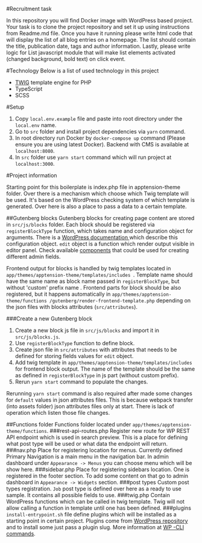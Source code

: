 #Recruitment task

In this repository you will find Docker image with WordPress based project. 
Your task is to clone the project repository and set it up using instructions from Readme.md file. 
Once you have it running please write html code that will display the list of all blog entries on a homepage. 
The list should contain the title, publication date, tags and author information. 
Lastly, please write logic for List javascript module that will make list elements activated (changed background, bold text) on click event.


#Technology
Below is a list of used technology in this project
* [TWIG](https://twig.symfony.com/doc/3.x/) template engine for PHP
* TypeScript
* SCSS

#Setup

1. Copy `local.env.example` file and paste into root directory under the `local.env` name.
2. Go to `src` folder and install project dependencies via `yarn` command.
3. In root directory run Docker by `docker-compose up` command (Please ensure you are using latest Docker). Backend with CMS is available at `localhost:8080`.
4. In `src` folder use `yarn start` command which will run project at `localhost:3000`.

#Project information

Starting point for this boilerplate is index.php file in apptension-theme folder. Over there is a mechanism which choose which
 Twig template will be used. It's based on the WordPress checking system of which template is generated. Over here is also a
  place to pass a data to a certain template. 

##Gutenberg blocks
Gutenberg blocks for creating page content are stored in `src/js/blocks` folder. Each block should be registered via 
 `registerBlockType` function, which takes name and configuration object for arguments. There is a [WordPress documentation
 ](https://developer.wordpress.org/block-editor/reference-guides/block-api/block-registration/) which
  describe this configuration object. `edit` object is a function which render output visible in editor panel. Check
   available [components](https://github.com/WordPress/gutenberg/tree/trunk/packages/block-editor/src/components) that could be
   used for creating different admin fields. 
   
   Frontend output for blocks is handled by twig templates located in `app/themes/apptension-theme/templates/includes
   `. Template name should have the same name as block name passed in `registerBlockType`, but without 'custom' prefix name
   . Frontend parts for block should be also registered, but it happens automatically in `app/themes/apptension-theme/functions
   /gutenberg/render-frontend-template.php` depending on the json files with blocks attributes (`src/attributes`).
   
###Create a new Gutenberg block 
1. Create a new block js file in `src/js/blocks` and import it in `src/js/blocks.js`. 
2. Use `registerBlockType` function to define block. 
3. Create json file in `src/attributes` with attributes that needs to be defined for storing fields values for `edit` object.
4. Add twig template in `app/themes/apptension-theme/templates/includes` for frontend block output. The name of the template
 should be the same as defined in `registerBlockType` in js part (without custom prefix). 
5. Rerun `yarn start` command to populate the changes. 

Rerunning `yarn start` command is also required after made some changes for `default` values in json attributes files. This is
 because webpack transfer (into assets folder) json attributes files only at start. There is lack of operation which listen
  those file changes.  

##Functions folder
Functions folder located under `app/themes/apptension-theme/functions`.
###rest-api-routes.php
Register new route for WP REST API endpoint which is used in search preview. This is a place for defining what post type will
 be used or what data the endpoint will return. 
###nav.php
Place for registering location for menus. Currently defined Primary Navigation is a main menu in the navigation bar. In admin
 dashboard under `Appearance -> Menus` you can choose menu which will be show here. 
###sidebar.php
Place for registering sidebars location. One is registered in the footer section. To add some content on that go to admin
 dashboard in `Appearance -> Widgets` section. 
###post types
Custom post types registration. `Job` post type is defined over here as a ready to use sample. It contains all possible fields
 to use. 
###twig.php
Contain WordPress functions which can be called in twig template. Twig will not allow calling a function in template until one
 has been defined.
###plugins
`install-entrypoint.sh` file define plugins which will be installed as a starting point in certain project. Plugins come from
 [WordPress repository](https://pl.wordpress.org/plugins) and to install some just pass a plugin slug. More information at [WP
 -CLI commands](https://developer.wordpress.org/cli/commands/).  